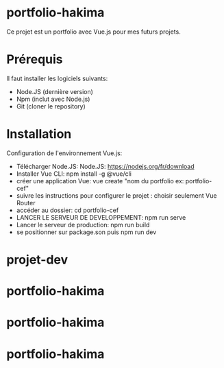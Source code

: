# portfolio-hakima

Ce projet est un portfolio avec Vue.js pour mes futurs projets. 

# Prérequis 

Il faut installer les logiciels suivants: 

- Node.JS (dernière version)
- Npm (inclut avec Node.js)
- Git (cloner le repository)

# Installation 

Configuration de l'environnement Vue.js: 

- Télécharger Node.JS: Node.JS: https://nodejs.org/fr/download
- Installer Vue CLI: npm install -g @vue/cli 
- créer une application Vue: vue create "nom du portfolio ex: portfolio-cef"
- suivre les instructions pour configurer le projet : choisir seulement Vue Router
- accéder au dossier: cd portfolio-cef
- LANCER LE SERVEUR DE DEVELOPPEMENT: npm run serve
- Lancer le serveur de production: npm run build 
- se positionner sur package.son puis npm run dev 
# projet-dev
# portfolio-hakima
# portfolio-hakima
# portfolio-hakima
